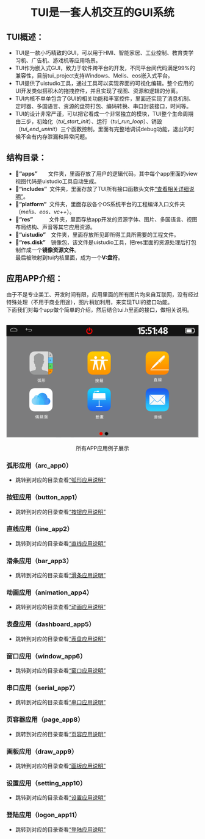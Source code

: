 <h1 align="center"> TUI是一套人机交互的GUI系统 </h1>

## TUI概述：
* TUI是一款小巧精致的GUI，可以用于HMI、智能家居、工业控制、教育类学习机、广告机、游戏机等应用场景。
* TUI作为嵌入式GUI，致力于软件跨平台的开发，不同平台间代码满足99%的兼容性，目前tui_project支持Windows、Melis、eos嵌入式平台。
* TUI提供了uistudio工具，通过工具可以实现界面的可视化编辑。整个应用的UI开发类似搭积木的拖拽控件，并且实现了视图、资源和逻辑的分离。
* TUI内核不单单包含了GUI的相关功能和丰富控件，里面还实现了消息机制、定时器、多国语言、资源的盘符打包、编码转换、串口封装接口，时间等。
* TUI的设计非常严谨，可以把它看成一个非常独立的模块，TUI整个生命周期由三步，初始化（*tui_start_init*）、运行（*tui_run_loop*）、销毁（*tui_end_uninit*）三个函数控制。里面有完整地调试debug功能，退出的时候不会有内存泄漏和异常问题。

## 结构目录：
* :file_folder:**“apps”**&ensp;&ensp;&ensp;&ensp;文件夹，里面存放了用户的逻辑代码，其中每个app里面的view视图代码是uistudio工具自动生成。
* :file_folder:**“includes”**&ensp;文件夹，里面存放了TUI所有接口函数头文件[“查看相关详细说明”](https://github.com/TUISYS/tui_project/blob/main/includes/)。
* :file_folder:**“platform”**&ensp;文件夹，里面存放各个OS系统平台的工程编译入口文件夹（*melis、eos、vc++*）。
* :file_folder:**“res”**&ensp;&ensp;&ensp;&ensp;&ensp;&ensp;文件夹，里面存放app开发的资源字体、图片、多国语言、视图布局结构、声音等其它应用资源。
* :file_folder:**“uistudio”**&ensp;&ensp;文件夹，里面存放所见即所得工具所需要的工程文件。
* :handbag:**“res.disk”**&ensp;&ensp;镜像包，该文件是uistudio工具，把res里面的资源处理后打包制作成一个**镜像资源文件**。<br>
                       最后被映射到tui内核里面，成为一个**V:盘符**。

## 应用APP介绍：
由于不是专业美工、开发时间有限，应用里面的所有图片均来自互联网，没有经过特殊处理（不用于商业用途），图片稍加利用，来实现TUI的接口功能。<br>
下面我们对每个app做个简单的介绍，然后结合tui.h里面的接口，做相关说明。<br><br>
<p align="center">
<img src="https://raw.githubusercontent.com/TUISYS/image/main/home.gif">
</p>
<p align="center">
所有APP应用例子展示
</p>

### 弧形应用（arc_app0）
* 跳转到对应的目录查看[“弧形应用说明”](https://github.com/TUISYS/tui_project/blob/main/apps/arc_app0/)
### 按钮应用（button_app1）
* 跳转到对应的目录查看[“按钮应用说明”](https://github.com/TUISYS/tui_project/blob/main/apps/button_app1/)
### 直线应用（line_app2）
* 跳转到对应的目录查看[“直线应用说明”](https://github.com/TUISYS/tui_project/blob/main/apps/line_app2/)
### 滑条应用（bar_app3）
* 跳转到对应的目录查看[“滑条应用说明”](https://github.com/TUISYS/tui_project/blob/main/apps/bar_app3/)
### 动画应用（animation_app4）
* 跳转到对应的目录查看[“动画应用说明”](https://github.com/TUISYS/tui_project/blob/main/apps/animation_app4/)
### 表盘应用（dashboard_app5）
* 跳转到对应的目录查看[“表盘应用说明”](https://github.com/TUISYS/tui_project/blob/main/apps/dashboard_app5/)
### 窗口应用（window_app6）
* 跳转到对应的目录查看[“窗口应用说明”](https://github.com/TUISYS/tui_project/blob/main/apps/window_app6/)
### 串口应用（serial_app7）
* 跳转到对应的目录查看[“串口应用说明”](https://github.com/TUISYS/tui_project/blob/main/apps/serial_app7/)
### 页容器应用（page_app8）
* 跳转到对应的目录查看[“页容应用说明”](https://github.com/TUISYS/tui_project/blob/main/apps/page_app8/)
### 画板应用（draw_app9）
* 跳转到对应的目录查看[“画板应用说明”](https://github.com/TUISYS/tui_project/blob/main/apps/draw_app9/)
### 设置应用（setting_app10）
* 跳转到对应的目录查看[“设置应用说明”](https://github.com/TUISYS/tui_project/blob/main/apps/setting_app10/)
### 登陆应用（logon_app11）
* 跳转到对应的目录查看[“登陆应用说明”](https://github.com/TUISYS/tui_project/blob/main/apps/logon_app11/)
